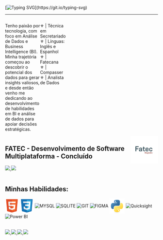 [![Typing SVG](https://readme-typing-svg.herokuapp.com/?color=dabfff&size=35&center=true&vCenter=true&width=1000&lines=Oi,sou+Elizama.)](https://git.io/typing-svg)
<hr>         

<div style="display:flex; width:200px; justify-content:space-between;">

Tenho paixão por tecnologia, com foco em Análise de Dados e Business Intelligence (BI). Minha trajetória começou ao descobrir o potencial dos dados para gerar insights valiosos, e desde então venho me dedicando ao desenvolvimento de habilidades em BI e análise de dados para apoiar decisões estratégicas.
<hr>

⚜︎ | Técnica em Secretariado  
⚜︎ | Línguas: Inglês e Espanhol  
⚜︎ | Fatecana  
⚜︎ | Compasser  
⚜︎ | Analista de Dados  

<br>
</div>

<a href="https://www.cps.sp.gov.br/tag/fatec-registro/" target="_blank" rel="noopener noreferrer">
<img src="FATEC.png" height="90" align='right' />
</a>

<h2> FATEC - Desenvolvimento de Software Multiplataforma - Concluído </h2>

<div align="left">
  <a href="https://github.com/Eliz-ama">
    <img height="180em" src="https://github-readme-stats.vercel.app/api?username=Eliz-ama&show_icons=false&theme=tokyonight&include_all_commits=false&count_private=true"/>
    <img height="180em" src="https://github-readme-stats.vercel.app/api/top-langs/?username=Eliz-ama&show_icons=false&theme=tokyonight&include_all_commits=true&count_private=true"/>
  </a>
</div>

<br>

## Minhas Habilidades:          
<div style="display: inline_block">
  <img align="center" alt="HTML" height="45" src="https://raw.githubusercontent.com/devicons/devicon/master/icons/html5/html5-original.svg">
  <img align="center" alt="CSS" height="45" src="https://raw.githubusercontent.com/devicons/devicon/master/icons/css3/css3-original.svg">
  <img align="center" alt="MYSQL" height="50" src="https://cdn.icon-icons.com/icons2/2699/PNG/512/mysql_official_logo_icon_169938.png">
  <img align="center" alt="SQLITE" height="50" src="https://w7.pngwing.com/pngs/1010/539/png-transparent-sqlite-logo-thumbnail-tech-companies.png"/>
  <img align="center" alt="GIT" height="50" src="https://cdn.jsdelivr.net/gh/devicons/devicon/icons/git/git-original.svg"/>       
  <img align="center" alt="FIGMA" height="50" src="https://cdn.jsdelivr.net/gh/devicons/devicon/icons/figma/figma-original.svg"/>
  <img align="center" alt="Python" height="50" width="50" src="https://raw.githubusercontent.com/devicons/devicon/master/icons/python/python-original.svg">
  <img align="center" alt="Quicksight" height="50" width="50" src="https://github.com/user-attachments/assets/c28f09b0-161c-4b51-a744-7d1b9d093696">  
  <img align="center" alt="Power BI" height="50" width="50" src="https://github.com/microsoft/PowerBI-Icons/blob/main/PNG/Power-BI.png">  
</div>

<br>
<br>

<a href="https://instagram.com/elifungirrl" target="_blank">
  <img src="https://img.shields.io/badge/-Instagram-%23E4405F?style=for-the-badge&logo=instagram&logoColor=white" height="25">
</a>
<a href="mailto:elizamanonatoizidoriozama@gmail.com">
  <img src="https://img.shields.io/badge/-Gmail-%23333?style=for-the-badge&logo=gmail&logoColor=white" target="_blank" height="25">
</a> 
<a href="http://linkedin.com/in/elizama-nonato" target="_blank">
  <img src="https://img.shields.io/badge/-LinkedIn-%230077B5?style=for-the-badge&logo=linkedin&logoColor=white" height="25">
</a>
<a href="https://discord.com/channels/1048046174592040970/1048046175233785908" target="_blank">
  <img src="https://img.shields.io/badge/Discord-7289DA?style=for-the-badge&logo=discord&logoColor=white" height="25">
</a>

<div align="right"></div>
